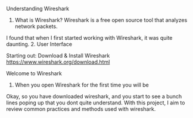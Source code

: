 





Understanding Wireshark

1. What is Wireshark?
Wireshark is a free open source tool that analyzes network packets.

I found that when I first started working with Wireshark, it was quite daunting.
2. User Interface




Starting out: Download & Install Wireshark
https://www.wireshark.org/download.html


Welcome to Wireshark
1. When you open Wireshark for the first time you will be 

Okay, so you have downloaded wireshark, and you start to see a bunch lines poping up that you
dont quite understand. With this project, I aim to review common practices and methods used 
with wireshark.